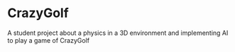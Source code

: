 # CrazyGolf
A student project about a physics in a 3D environment and implementing AI to play a game of CrazyGolf
